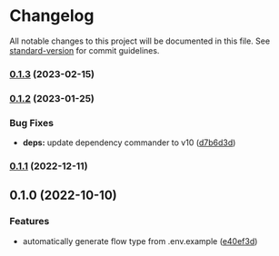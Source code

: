 # Changelog

All notable changes to this project will be documented in this file. See [standard-version](https://github.com/conventional-changelog/standard-version) for commit guidelines.

### [0.1.3](https://github.com/iendeavor/import-meta-env/compare/flow0.1.2...flow0.1.3) (2023-02-15)

### [0.1.2](https://github.com/iendeavor/import-meta-env/compare/flow0.1.1...flow0.1.2) (2023-01-25)


### Bug Fixes

* **deps:** update dependency commander to v10 ([d7b6d3d](https://github.com/iendeavor/import-meta-env/commit/d7b6d3da733db25acfab1b00fa0cd7b226f141a8))

### [0.1.1](https://github.com/iendeavor/import-meta-env/compare/flow0.1.0...flow0.1.1) (2022-12-11)

## 0.1.0 (2022-10-10)


### Features

* automatically generate flow type from .env.example ([e40ef3d](https://github.com/iendeavor/import-meta-env/commit/e40ef3dc7d8ccd1fbfaf3413c7af88867921057f))

